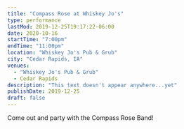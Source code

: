 ```yaml
---
title: "Compass Rose at Whiskey Jo's"
type: performance
lastMod: 2019-12-25T19:17:22-06:00
date: 2020-10-16
startTime: "7:00pm"
endTime: "11:00pm"
location: "Whiskey Jo's Pub & Grub"
city: "Cedar Rapids, IA"
venues:
  - "Whiskey Jo's Pub & Grub"
  - Cedar Rapids
description: "This text doesn't appear anywhere...yet"
publishDate: 2019-12-25
draft: false
---
```


Come out and party with the Compass Rose Band!
